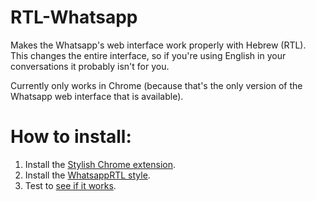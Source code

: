# RTL-Whatsapp
Makes the Whatsapp's web interface work properly with Hebrew (RTL). This changes the entire interface, so if you're using English in your conversations it probably isn't for you.

Currently only works in Chrome (because that's the only version of the Whatsapp web interface that is available).

# How to install:
1. Install the [Stylish Chrome extension](https://chrome.google.com/webstore/detail/stylish/fjnbnpbmkenffdnngjfgmeleoegfcffe "Stylish's Chrome Web Store page").
2. Install the [WhatsappRTL style](https://userstyles.org/styles/110154/whatsapprtl "The WhatsappRTL Stylish page.").
3. Test to [see if it works](https://web.whatsapp.com/ "WhatsApp web interface.").


